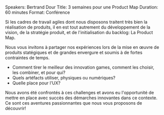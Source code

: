 Speakers: Bertrand Dour
Title: 3 semaines pour une Product Map
Duration: 60 minutes
Format: Conférence

Si les cadres de travail agiles dont nous disposons traitent très bien la réalisation de produits, il en est tout autrement du développement de la vision, de la stratégie produit, et de l'initialisation du backlog: La Product Map.

Nous vous invitons à partager nos expériences lors de la mise en œuvre de produits statégiques et de grandes envergure et soumis à de fortes contraintes de temps.

- Comment tirer le meilleur des innovation games, comment les choisir, les combiner, et pour qui?
- Quels artéfacts utiliser, physiques ou numériques?
- Quelle place pour l'UX?

Nous avons été confrontés à ces challenges et avons eu l'opportunité de mettre en place avec succès des démarches innovantes dans ce contexte.
Ce sont ces aventures passionnantes que nous vous proposons de découvrir!

